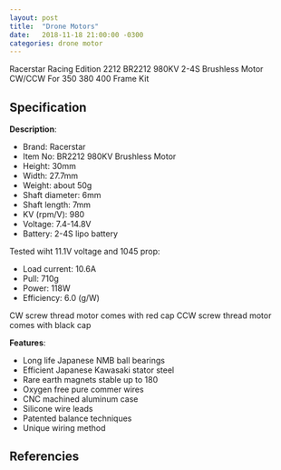 ```yaml
---
layout: post
title:  "Drone Motors"
date:   2018-11-18 21:00:00 -0300
categories: drone motor
---
```


Racerstar Racing Edition 2212 BR2212 980KV 2-4S Brushless Motor CW/CCW For 350 380 400 Frame Kit

## Specification

**Description**:

* Brand: Racerstar 
* Item No: BR2212 980KV Brushless Motor
* Height: 30mm
* Width: 27.7mm
* Weight: about 50g
* Shaft diameter: 6mm
* Shaft length: 7mm
* KV (rpm/V): 980
* Voltage: 7.4-14.8V
* Battery: 2-4S lipo battery

Tested wiht 11.1V voltage and 1045 prop:

* Load current: 10.6A
* Pull: 710g
* Power: 118W
* Efficiency: 6.0 (g/W)


CW screw thread motor comes with red cap
CCW screw thread motor comes with black cap


**Features**:

* Long life Japanese NMB ball bearings
* Efficient Japanese Kawasaki stator steel
* Rare earth magnets stable up to 180
* Oxygen free pure commer wires
* CNC machined aluminum case
* Silicone wire leads
* Patented balance techniques
* Unique wiring method


## Referencies